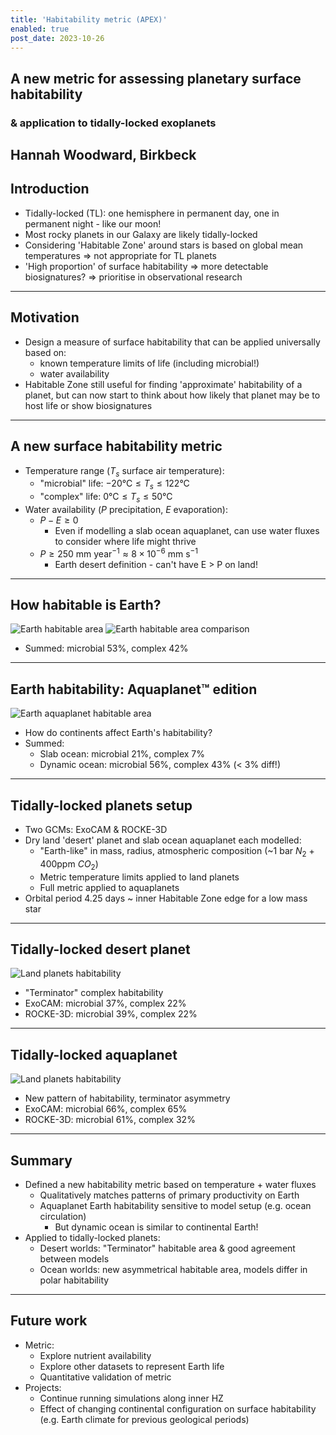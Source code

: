 ```yaml
---
title: 'Habitability metric (APEX)'
enabled: true
post_date: 2023-10-26
---
```


## A new metric for assessing planetary surface habitability

### & application to tidally-locked exoplanets

Hannah Woodward, Birkbeck
---
## Introduction

- Tidally-locked (TL): one hemisphere in permanent day, one in permanent night - like our moon!
- Most rocky planets in our Galaxy are likely tidally-locked
- Considering 'Habitable Zone' around stars is based on global mean temperatures => not appropriate for TL planets
- 'High proportion' of surface habitability => more detectable biosignatures? => prioritise in observational research
---
## Motivation

- Design a measure of surface habitability that can be applied universally based on:
  - known temperature limits of life (including microbial!)
  - water availability
- Habitable Zone still useful for finding 'approximate' habitability of a planet, but can now start to think about how likely that planet may be to host life or show biosignatures
<!--
- Many papers that consider surface habitability only consider 'complex' or human life...
  - but our own biosignatures originate from microbial life which exist outside of  commonly applied (0-50°C) limits
- Common simplifications used include 'aquaplanets' and then assume a global water availability, but on Earth there are large parts of the ocean with a low density of life! -->
---
## A new surface habitability metric

- Temperature range ($T_s$ surface air temperature):
  - "microbial" life: $-20 \text{°C} \leq T_s \leq 122 \text{°C}$
  - "complex" life: $0 \text{°C} \leq T_s \leq 50 \text{°C}$
- Water availability ($P$ precipitation, $E$ evaporation):
  - $P - E \geq 0$
    - Even if modelling a slab ocean aquaplanet, can use water fluxes to
consider where life might thrive
  - $P \geq 250 \text{ mm}\text{ year}^{-1} \approx 8 \times 10^{-6} \text{ mm}\text{ s}^{-1}$
    - Earth desert definition - can't have E > P on land!
---
## How habitable is Earth?

<div style="max-width:880px; margin: 0 auto">
  <img src="/static/uploads/slides/2023-apex-hab-metric/apex-earth-hab-1.png" alt="Earth habitable area">
  <img src="/static/uploads/slides/2023-apex-hab-metric/apex-earth-hab-2.png" alt="Earth habitable area comparison">
</div>

- Summed: microbial 53%, complex 42%
---
## Earth habitability: Aquaplanet™ edition

<div style="max-width: 880px; margin: 0 auto">
  <img src="/static/uploads/slides/2023-apex-hab-metric/apex-earth-aqua-hab.png" alt="Earth aquaplanet habitable area">
</div>

- How do continents affect Earth's habitability?
- Summed:
  - Slab ocean: microbial 21%, complex 7%
  - Dynamic ocean: microbial 56%, complex 43% (< 3% diff!)
---
## Tidally-locked planets setup

- Two GCMs: ExoCAM & ROCKE-3D
- Dry land 'desert' planet and slab ocean aquaplanet each modelled:
  - "Earth-like" in mass, radius, atmospheric composition (~1 bar $N_2$ + 400ppm $CO_2$)
  - Metric temperature limits applied to land planets
  - Full metric applied to aquaplanets
- Orbital period 4.25 days ~ inner Habitable Zone edge for a low mass star
---
## Tidally-locked desert planet

<div style="max-width: 600px; margin: 0 auto">
  <img src="/static/uploads/slides/2023-oacd-hab-metric/oacd-land-hab.png" alt="Land planets habitability">
</div>

- "Terminator" complex habitability
- ExoCAM: microbial 37%, complex 22%
- ROCKE-3D: microbial 39%, complex 22%
---
## Tidally-locked aquaplanet

<div style="max-width: 880px; margin: 0 auto">
  <img src="/static/uploads/slides/2023-apex-hab-metric/apex-aqua-hab.png" alt="Land planets habitability">
</div>

- New pattern of habitability, terminator asymmetry
- ExoCAM: microbial 66%, complex 65%
- ROCKE-3D: microbial 61%, complex 32%
---
## Summary

- Defined a new habitability metric based on temperature + water fluxes
  - Qualitatively matches patterns of primary productivity on Earth
  - Aquaplanet Earth habitability sensitive to model setup (e.g. ocean circulation)
    - But dynamic ocean is similar to continental Earth!
- Applied to tidally-locked planets:
  - Desert worlds: "Terminator" habitable area & good agreement between models
  - Ocean worlds: new asymmetrical habitable area, models differ in polar habitability
---
## Future work

- Metric:
  - Explore nutrient availability
  - Explore other datasets to represent Earth life
  - Quantitative validation of metric
- Projects:
  - Continue running simulations along inner HZ
  - Effect of changing continental configuration on surface habitability (e.g. Earth climate for previous geological periods)
